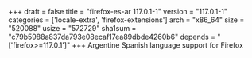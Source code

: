 +++
draft = false
title = "firefox-es-ar 117.0.1-1"
version = "117.0.1-1"
categories = ['locale-extra', 'firefox-extensions']
arch = "x86_64"
size = "520088"
usize = "572729"
sha1sum = "c79b5988a837da793e08ecaf17ea89dbde4260b6"
depends = "['firefox>=117.0.1']"
+++
Argentine Spanish language support for Firefox